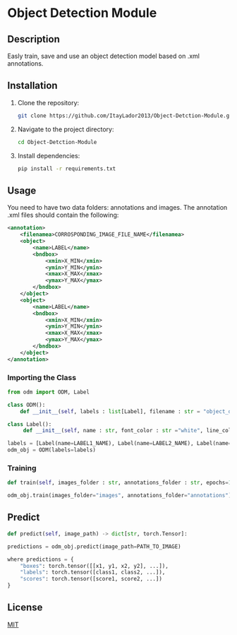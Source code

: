 # Object Detection Module

## Description
Easly train, save and use an object detection model based on .xml annotations.

## Installation

1. Clone the repository:
   ```bash
   git clone https://github.com/ItayLador2013/Object-Detction-Module.git
   ```
2. Navigate to the project directory:
   ```bash
   cd Object-Detction-Module
   ```
3. Install dependencies:
   ```bash
   pip install -r requirements.txt
   ```

## Usage

You need to have two data folders: annotations and images. 
The annotation .xml files should contain the following:

```xml
<annotation>
	<filenamea>CORROSPONDING_IMAGE_FILE_NAME</filenamea>
	<object>
		<name>LABEL</name>
		<bndbox>
			<xmin>X_MIN</xmin>
			<ymin>Y_MIN</ymin>
			<xmax>X_MAX</xmax>
			<ymax>Y_MAX</ymax>
		</bndbox>
	</object>
    <object>
		<name>LABEL</name>
		<bndbox>
			<xmin>X_MIN</xmin>
			<ymin>Y_MIN</ymin>
			<xmax>X_MAX</xmax>
			<ymax>Y_MAX</ymax>
		</bndbox>
	</object>
</annotation>

```

### Importing the Class
```python
from odm import ODM, Label
```

```python
class ODM():
    def __init__(self, labels : list[Label], filename : str = "object_detection.pth")

class Label():
     def __init__(self, name : str, font_color : str ="white", line_color : str ="red")

labels = [Label(name=LABEL1_NAME), Label(name=LABEL2_NAME), Label(name=LABEL3_NAME)]
odm_obj = ODM(labels=labels)
```

### Training
```python
def train(self, images_folder : str, annotations_folder : str, epochs=10, save_to=None, lr : float = 0.0001, batch_size : int = 4)

odm_obj.train(images_folder="images", annotations_folder="annotations")
```

## Predict
```python
def predict(self, image_path) -> dict[str, torch.Tensor]:

predictions = odm_obj.predict(image_path=PATH_TO_IMAGE)

where predictions = {
    "boxes": torch.tensor([[x1, y1, x2, y2], ...]),
    "labels": torch.tensor([class1, class2, ...]),
    "scores": torch.tensor([score1, score2, ...])
}
```

## License
[MIT](LICENSE)

